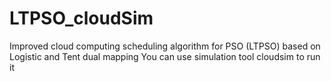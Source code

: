 # LTPSO_cloudSim
Improved cloud computing scheduling algorithm for PSO (LTPSO) based on Logistic and Tent dual mapping
You can use simulation tool cloudsim to run it

